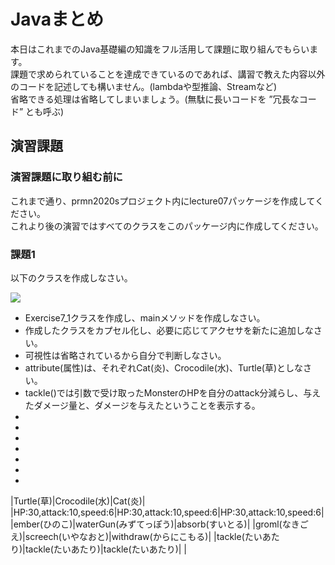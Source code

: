 # Javaまとめ

本日はこれまでのJava基礎編の知識をフル活用して課題に取り組んでもらいます。  
課題で求められていることを達成できているのであれば、講習で教えた内容以外のコードを記述しても構いません。(lambdaや型推論、Streamなど)  
省略できる処理は省略してしまいましょう。(無駄に長いコードを ”冗長なコード” とも呼ぶ)  


## 演習課題

### 演習課題に取り組む前に

これまで通り、prmn2020sプロジェクト内にlecture07パッケージを作成してください。  
これより後の演習ではすべてのクラスをこのパッケージ内に作成してください。  

### 課題1

以下のクラスを作成しなさい。

![](http://www.plantuml.com/plantuml/png/XT7DIiD040Vmi_CKEIQGWkVWeTM3UX0AzGKccw5PkXzbTcB0ZtTtT-rMhGGF2NzcihzXikiWo39P0-6WtH4PRQKCXh0HOTrFGe_Akvr-fUeQuCcx8CJLpVjgLLqzJoo6Beftx9KVzDyw2W1akYgTDt1egTl5IMuFM2QMmgXbwxMJBZwfY-gGOs_yAOKZqP1JcLR_4DjBiNtOfe_RpTbgRulLdgq6KjTGRR_8xaGttOlN0toKBU96SOFuhXiWsyVPPI_xwy2UlJKBlM-i_BP4bXpX6ONuVd9BG51CfCR_-7nLoSuXmTW7p_t2kLdBE33EY-oQt31Pyma0)

* Exercise7_1クラスを作成し、mainメソッドを作成しなさい。
* 作成したクラスをカプセル化し、必要に応じてアクセサを新たに追加しなさい。
* 可視性は省略されているから自分で判断しなさい。
* attribute(属性)は、それぞれCat(炎)、Crocodile(水)、Turtle(草)としなさい。
* tackle()では引数で受け取ったMonsterのHPを自分のattack分減らし、与えたダメージ量と、ダメージを与えたということを表示する。
* 
* 
* 
* 
* 
* 
* 

|Turtle(草)|Crocodile(水)|Cat(炎)|
|HP:30,attack:10,speed:6|HP:30,attack:10,speed:6|HP:30,attack:10,speed:6|
|ember(ひのこ)|waterGun(みずてっぽう)|absorb(すいとる)|
|groml(なきごえ)|screech(いやなおと)|withdraw(からにこもる)|
|tackle(たいあたり)|tackle(たいあたり)|tackle(たいあたり)|
|

